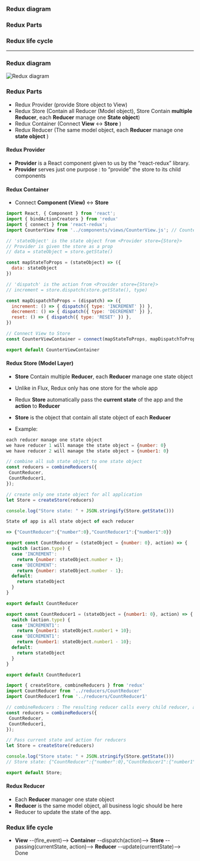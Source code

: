 ### Redux diagram
### Redux Parts
### Redux life cycle

----------------------------------------------------------------------

### Redux diagram
![Redux diagram](https://github.com/leminhtuan2015/Today-I-Learn/blob/master/languagle_javascript/react_native/react_native_redux_architecture_1.png)

### Redux Parts
* Redux Provider (provide Store object to View)
* Redux Store (Contain all Reducer (Model object), Store Contain **multiple Reducer**, each **Reducer** manage one **State object**)
* Redux Container (Connect **View** <-> **Store** )
* Redux Reducer (The same model object, each **Reducer** manage one **state object** )

#### Redux Provider

* **Provider** is a React component given to us by the “react-redux” library. 
* **Provider** serves just one purpose : to “provide” the store to its child components

#### Redux Container

* Connect **Component (View)** <-> **Store** 

```js
import React, { Component } from 'react';
import { bindActionCreators } from 'redux'
import { connect } from 'react-redux';
import CounterView from '../components/views/CounterView.js'; // CounterView is a Component (View)

// 'stateObject' is the state object from <Provider store={Store}>
// Provider is given the store as a prop
// data = stateObject = store.getState()

const mapStateToProps = (stateObject) => ({
  data: stateObject
})

// 'dispatch' is the action from <Provider store={Store}>
// increment = store.dispatch(store.getState(), type)

const mapDispatchToProps = (dispatch) => ({
  increment: () => { dispatch({ type: 'INCREMENT' }) },
  decrement: () => { dispatch({ type: 'DECREMENT' }) },
  reset: () => { dispatch({ type: 'RESET' }) },
})

// Connect View to Store
const CounterViewContainer = connect(mapStateToProps, mapDispatchToProps)(CounterView)

export default CounterViewContainer
```

#### Redux Store (Model Layer)

* **Store** Contain multiple **Reducer**, each **Reducer** manage one state object
* Unlike in Flux, Redux only has one store for the whole app
* Redux **Store** automatically pass the **current state** of the app and the **action** to **Reducer**

* **Store** is the object that contain all state object of each **Reducer**

* Example:

```js
each reducer manage one state object
we have reducer 1 will manage the state object = {number: 0}
we have reducer 2 will manage the state object = {number1: 0}

// combine all sub state object to one state object
const reducers = combineReducers({
 CountReducer,
 CountReducer1,
});

// create only one state object for all application
let Store = createStore(reducers)

console.log("Store state: " + JSON.stringify(Store.getState()))

State of app is all state object of each reducer

=> {"CountReducer":{"number":0},"CountReducer1":{"number1":0}}

```

```js
export const CountReducer = (stateObject = {number: 0}, action) => {
  switch (action.type) {
  case 'INCREMENT':
    return {number: stateObject.number + 1};
  case 'DECREMENT':
    return {number: stateObject.number - 1};
  default:
    return stateObject
  }
}

export default CountReducer
```

```js
export const CountReducer1 = (stateObject = {number1: 0}, action) => {
  switch (action.type) {
  case 'INCREMENT1':
    return {number1: stateObject.number1 + 10};
  case 'DECREMENT1':
    return {number1: stateObject.number1 - 10};
  default:
    return stateObject
  }
}

export default CountReducer1
```

```js
import { createStore, combineReducers } from 'redux'
import CountReducer from '../reducers/CountReducer'
import CountReducer1 from '../reducers/CountReducer1'

// combineReducers : The resulting reducer calls every child reducer, and gathers their results into a single state object
const reducers = combineReducers({
 CountReducer,
 CountReducer1,
});

// Pass current state and action for reducers
let Store = createStore(reducers)

console.log("Store state: " + JSON.stringify(Store.getState()))
// Store state: {"CountReducer":{"number":0},"CountReducer1":{"number1":0}}

export default Store;

```

#### Redux Reducer

* Each **Reducer** manager one state object
* **Reducer** is the same model object, all business logic should be here
* Reducer to update the state of the app.

### Redux life cycle

* **View** --(fire_event)--> **Container** --dispatch(action)--> **Store** --passing(currentState, action)--> **Reducer** --update(currentState)--> Done
